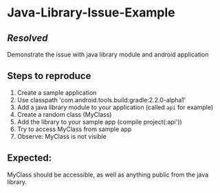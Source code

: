 # Java-Library-Issue-Example 

## *Resolved*

Demonstrate the issue with java library module and android application

## Steps to reproduce

1. Create a sample application
2. Use classpath 'com.android.tools.build:gradle:2.2.0-alpha1'
3. Add a java library module to your application (called `api` for example)
4. Create a random class (MyClass)
5. Add the library to your sample app (compile project(:api'))
6. Try to access MyClass from sample app
7. Observe: MyClass is not visible

## Expected:
MyClass should be accessible, as well as anything public from the java library.
